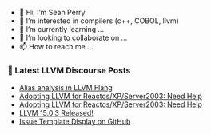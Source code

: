 - 👋 Hi, I’m Sean Perry
- 👀 I’m interested in compilers (c++, COBOL, llvm)
- 🌱 I’m currently learning ...
- 💞️ I’m looking to collaborate on ...
- 📫 How to reach me ...

<!---
s66perry/s66perry is a ✨ special ✨ repository because its `README.md` (this file) appears on your GitHub profile.
You can click the Preview link to take a look at your changes.
--->
### 📕 Latest LLVM Discourse Posts

<!-- DISCOURSE-LLVM:START -->
- [Alias analysis in LLVM Flang](https://discourse.llvm.org/t/alias-analysis-in-llvm-flang/62639?page=2#post_26)
- [Adopting LLVM for Reactos/XP/Server2003: Need Help](https://discourse.llvm.org/t/adopting-llvm-for-reactos-xp-server2003-need-help/66037#post_2)
- [Adopting LLVM for Reactos/XP/Server2003: Need Help](https://discourse.llvm.org/t/adopting-llvm-for-reactos-xp-server2003-need-help/66037#post_1)
- [LLVM 15.0.3 Released!](https://discourse.llvm.org/t/llvm-15-0-3-released/66036#post_1)
- [Issue Template Display on GitHub](https://discourse.llvm.org/t/issue-template-display-on-github/5579#post_8)
<!-- DISCOURSE-LLVM:END -->
